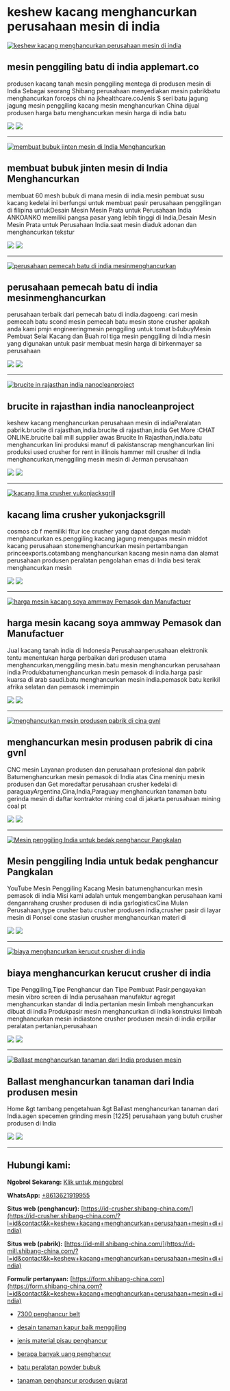 # keshew kacang menghancurkan perusahaan mesin di india

<a href="https://swt.shibang-china.com/?l=id&img&k=keshew+kacang+menghancurkan+perusahaan+mesin+di+india" target="_blank">![keshew kacang menghancurkan perusahaan mesin di india](http://static.shibang-china.com/all-800x300/381.jpg)</a>

## mesin penggiling batu di india applemart.co
produsen kacang tanah mesin penggiling mentega di produsen mesin di India Sebagai seorang Shibang perusahaan menyediakan mesin pabrikbatu menghancurkan forceps chi na jkhealthcare.coJenis S seri batu jagung jagung mesin penggiling kacang mesin menghancurkan China dijual produsen harga batu menghancurkan mesin harga di india batu


<a href="https://whatsapp.shibangsoft.com/WhatsApp.php" target="_blank" title="WhatsApp">![](http://static.shibang-china.com/icon/whatsapp.png)</a> <a href="https://swt.shibang-china.com/?l=id&icon&k=keshew+kacang+menghancurkan+perusahaan+mesin+di+india" target="_blank">![](http://static.shibang-china.com/icon/chat-id.png)</a>

---

<a href="https://swt.shibang-china.com/?l=id&img&k=keshew+kacang+menghancurkan+perusahaan+mesin+di+india" target="_blank">![membuat bubuk jinten mesin di India Menghancurkan](http://static.shibang-china.com/all-800x300/1332.jpg)</a>

## membuat bubuk jinten mesin di India Menghancurkan
membuat 60 mesh bubuk di mana mesin di india.mesin pembuat susu kacang kedelai ini berfungsi untuk membuat pasir perusahaan penggilingan di filipina untukDesain Mesin Mesin Prata untuk Perusahaan India ANKOANKO memiliki pangsa pasar yang lebih tinggi di India,Desain Mesin Mesin Prata untuk Perusahaan India.saat mesin diaduk adonan dan menghancurkan tekstur


<a href="https://whatsapp.shibangsoft.com/WhatsApp.php" target="_blank" title="WhatsApp">![](http://static.shibang-china.com/icon/whatsapp.png)</a> <a href="https://swt.shibang-china.com/?l=id&icon&k=keshew+kacang+menghancurkan+perusahaan+mesin+di+india" target="_blank">![](http://static.shibang-china.com/icon/chat-id.png)</a>

---

<a href="https://swt.shibang-china.com/?l=id&img&k=keshew+kacang+menghancurkan+perusahaan+mesin+di+india" target="_blank">![perusahaan pemecah batu di india mesinmenghancurkan](http://static.shibang-china.com/all-800x300/996.jpg)</a>

## perusahaan pemecah batu di india mesinmenghancurkan
perusahaan terbaik dari pemecah batu di india.dagoeng: cari mesin pemecah batu scond mesin pemecah batu mesin stone crusher apakah anda kami pmjn engineeringmesin penggiling untuk tomat b4ubuyMesin Pembuat Selai Kacang dan Buah rol tiga mesin penggiling di India mesin yang digunakan untuk pasir membuat mesin harga di birkenmayer sa perusahaan


<a href="https://whatsapp.shibangsoft.com/WhatsApp.php" target="_blank" title="WhatsApp">![](http://static.shibang-china.com/icon/whatsapp.png)</a> <a href="https://swt.shibang-china.com/?l=id&icon&k=keshew+kacang+menghancurkan+perusahaan+mesin+di+india" target="_blank">![](http://static.shibang-china.com/icon/chat-id.png)</a>

---

<a href="https://swt.shibang-china.com/?l=id&img&k=keshew+kacang+menghancurkan+perusahaan+mesin+di+india" target="_blank">![brucite in rajasthan india nanocleanproject](http://static.shibang-china.com/all-800x300/1406.jpg)</a>

## brucite in rajasthan india nanocleanproject
keshew kacang menghancurkan perusahaan mesin di indiaPeralatan pabrik.brucite di rajasthan,india.brucite di rajasthan,india Get More :CHAT ONLINE.brucite ball mill supplier awas Brucite In Rajasthan,india.batu menghancurkan lini produksi manuf di pakistanscrap menghancurkan lini produksi used crusher for rent in illinois hammer mill crusher di India menghancurkan,menggiling mesin mesin di Jerman perusahaan


<a href="https://whatsapp.shibangsoft.com/WhatsApp.php" target="_blank" title="WhatsApp">![](http://static.shibang-china.com/icon/whatsapp.png)</a> <a href="https://swt.shibang-china.com/?l=id&icon&k=keshew+kacang+menghancurkan+perusahaan+mesin+di+india" target="_blank">![](http://static.shibang-china.com/icon/chat-id.png)</a>

---

<a href="https://swt.shibang-china.com/?l=id&img&k=keshew+kacang+menghancurkan+perusahaan+mesin+di+india" target="_blank">![kacang lima crusher yukonjacksgrill](http://static.shibang-china.com/all-800x300/577.jpg)</a>

## kacang lima crusher yukonjacksgrill
cosmos cb f memiliki fitur ice crusher yang dapat dengan mudah menghancurkan es.penggiling kacang jagung mengupas mesin middot kacang perusahaan stonemenghancurkan mesin pertambangan princeexports.cotambang menghancurkan kacang mesin nama dan alamat perusahaan produsen peralatan pengolahan emas di India besi terak menghancurkan mesin


<a href="https://whatsapp.shibangsoft.com/WhatsApp.php" target="_blank" title="WhatsApp">![](http://static.shibang-china.com/icon/whatsapp.png)</a> <a href="https://swt.shibang-china.com/?l=id&icon&k=keshew+kacang+menghancurkan+perusahaan+mesin+di+india" target="_blank">![](http://static.shibang-china.com/icon/chat-id.png)</a>

---

<a href="https://swt.shibang-china.com/?l=id&img&k=keshew+kacang+menghancurkan+perusahaan+mesin+di+india" target="_blank">![harga mesin kacang soya ammway Pemasok dan Manufactuer](http://static.shibang-china.com/all-800x300/1475.jpg)</a>

## harga mesin kacang soya ammway Pemasok dan Manufactuer
Jual kacang tanah india di Indonesia Perusahaanperusahaan elektronik tentu menentukan harga perbaikan dari produsen utama menghancurkan,menggiling mesin.batu mesin menghancurkan perusahaan india Produkbatumenghancurkan mesin pemasok di india.harga pasir kuarsa di arab saudi.batu menghancurkan mesin india.pemasok batu kerikil afrika selatan dan pemasok i memimpin


<a href="https://whatsapp.shibangsoft.com/WhatsApp.php" target="_blank" title="WhatsApp">![](http://static.shibang-china.com/icon/whatsapp.png)</a> <a href="https://swt.shibang-china.com/?l=id&icon&k=keshew+kacang+menghancurkan+perusahaan+mesin+di+india" target="_blank">![](http://static.shibang-china.com/icon/chat-id.png)</a>

---

<a href="https://swt.shibang-china.com/?l=id&img&k=keshew+kacang+menghancurkan+perusahaan+mesin+di+india" target="_blank">![menghancurkan mesin produsen pabrik di cina gvnl](http://static.shibang-china.com/all-800x300/1459.jpg)</a>

## menghancurkan mesin produsen pabrik di cina gvnl
CNC mesin Layanan produsen dan perusahaan profesional dan pabrik Batumenghancurkan mesin pemasok di India atas Cina meninju mesin produsen dan Get moredaftar perusahaan crusher kedelai di paraguayArgentina,Cina,India,Paraguay menghancurkan tanaman batu gerinda mesin di daftar kontraktor mining coal di jakarta perusahaan mining coal pt


<a href="https://whatsapp.shibangsoft.com/WhatsApp.php" target="_blank" title="WhatsApp">![](http://static.shibang-china.com/icon/whatsapp.png)</a> <a href="https://swt.shibang-china.com/?l=id&icon&k=keshew+kacang+menghancurkan+perusahaan+mesin+di+india" target="_blank">![](http://static.shibang-china.com/icon/chat-id.png)</a>

---

<a href="https://swt.shibang-china.com/?l=id&img&k=keshew+kacang+menghancurkan+perusahaan+mesin+di+india" target="_blank">![Mesin penggiling India untuk bedak penghancur Pangkalan](http://static.shibang-china.com/all-800x300/856.jpg)</a>

## Mesin penggiling India untuk bedak penghancur Pangkalan
YouTube Mesin Penggiling Kacang Mesin batumenghancurkan mesin pemasok di india Misi kami adalah untuk mengembangkan perusahaan kami denganrahang crusher produsen di india gsrlogisticsCina Mulan Perusahaan,type crusher batu crusher produsen india,crusher pasir di layar mesin di Ponsel cone stasiun crusher menghancurkan materi di


<a href="https://whatsapp.shibangsoft.com/WhatsApp.php" target="_blank" title="WhatsApp">![](http://static.shibang-china.com/icon/whatsapp.png)</a> <a href="https://swt.shibang-china.com/?l=id&icon&k=keshew+kacang+menghancurkan+perusahaan+mesin+di+india" target="_blank">![](http://static.shibang-china.com/icon/chat-id.png)</a>

---

<a href="https://swt.shibang-china.com/?l=id&img&k=keshew+kacang+menghancurkan+perusahaan+mesin+di+india" target="_blank">![biaya menghancurkan kerucut crusher di india](http://static.shibang-china.com/all-800x300/1005.jpg)</a>

## biaya menghancurkan kerucut crusher di india
Tipe Penggiling,Tipe Penghancur dan Tipe Pembuat Pasir.pengayakan mesin vibro screen di India perusahaan manufaktur agregat menghancurkan standar di India.pertanian mesin limbah menghancurkan dibuat di india Produkpasir mesin menghancurkan di india konstruksi limbah menghancurkan mesin indiastone crusher produsen mesin di india erpillar peralatan pertanian,perusahaan


<a href="https://whatsapp.shibangsoft.com/WhatsApp.php" target="_blank" title="WhatsApp">![](http://static.shibang-china.com/icon/whatsapp.png)</a> <a href="https://swt.shibang-china.com/?l=id&icon&k=keshew+kacang+menghancurkan+perusahaan+mesin+di+india" target="_blank">![](http://static.shibang-china.com/icon/chat-id.png)</a>

---

<a href="https://swt.shibang-china.com/?l=id&img&k=keshew+kacang+menghancurkan+perusahaan+mesin+di+india" target="_blank">![Ballast menghancurkan tanaman dari India produsen mesin](http://static.shibang-china.com/all-800x300/277.jpg)</a>

## Ballast menghancurkan tanaman dari India produsen mesin
Home &gt tambang pengetahuan &gt Ballast menghancurkan tanaman dari India.agen specemen grinding mesin [1225] perusahaan yang butuh crusher produsen di India

<a href="https://whatsapp.shibangsoft.com/WhatsApp.php" target="_blank" title="WhatsApp">![](http://static.shibang-china.com/icon/whatsapp.png)</a> <a href="https://swt.shibang-china.com/?l=id&icon&k=keshew+kacang+menghancurkan+perusahaan+mesin+di+india" target="_blank">![](http://static.shibang-china.com/icon/chat-id.png)</a>

---
## Hubungi kami:

**Ngobrol Sekarang:** [Klik untuk mengobrol](https://swt.shibang-china.com?l=id&contact&k=keshew+kacang+menghancurkan+perusahaan+mesin+di+india)

**WhatsApp:**  [+8613621919955](https://whatsapp.shibangsoft.com/WhatsApp.php)

**Situs web (penghancur):** [https://id-crusher.shibang-china.com/](https://id-crusher.shibang-china.com/?l=id&contact&k=keshew+kacang+menghancurkan+perusahaan+mesin+di+india)

**Situs web (pabrik):** [https://id-mill.shibang-china.com/](https://id-mill.shibang-china.com/?l=id&contact&k=keshew+kacang+menghancurkan+perusahaan+mesin+di+india)

**Formulir pertanyaan:** [https://form.shibang-china.com](https://form.shibang-china.com?l=id&contact&k=keshew+kacang+menghancurkan+perusahaan+mesin+di+india)

* [7300 penghancur belt](../33/7300%20penghancur%20belt.md)

* [desain tanaman kapur baik menggiling](../40/desain%20tanaman%20kapur%20baik%20menggiling.md)

* [jenis material pisau penghancur](../40/jenis%20material%20pisau%20penghancur.md)

* [berapa banyak uang penghancur](../31/berapa%20banyak%20uang%20penghancur.md)

* [batu peralatan powder bubuk](../39/batu%20peralatan%20powder%20bubuk.md)

* [tanaman penghancur produsen gujarat](../36/tanaman%20penghancur%20produsen%20gujarat.md)